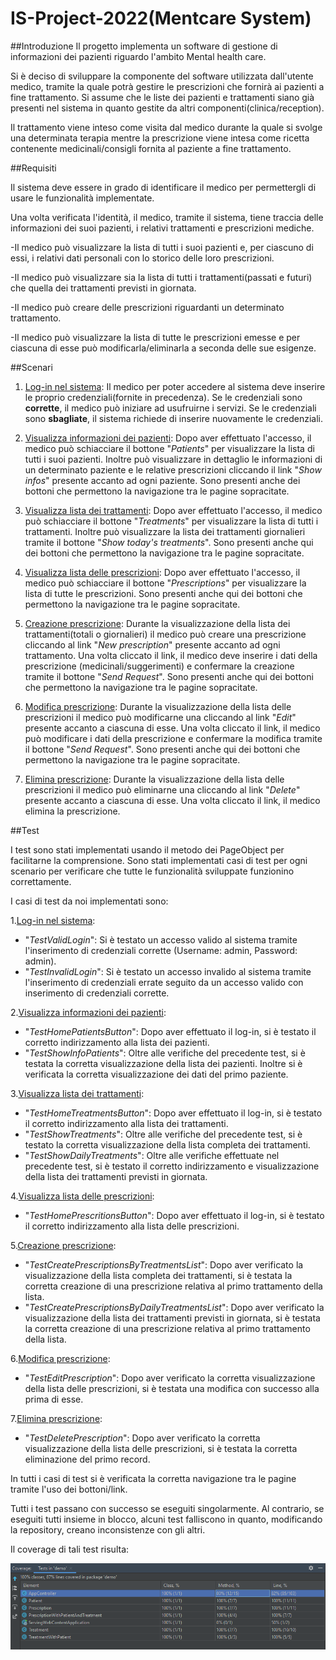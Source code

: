 # IS-Project-2022(Mentcare System)
##Introduzione
Il progetto implementa un software di gestione di informazioni dei pazienti 
riguardo l'ambito Mental health care.

Si è deciso di sviluppare la componente del software utilizzata dall'utente medico, 
tramite la quale potrà gestire le prescrizioni che fornirà ai pazienti a fine trattamento.
Si assume che le liste dei pazienti e trattamenti siano già presenti nel sistema 
in quanto gestite da altri componenti(clinica/reception). 

Il trattamento viene inteso come visita dal medico durante la quale si svolge una determinata terapia mentre
la prescrizione viene intesa come ricetta contenente medicinali/consigli 
fornita al paziente a fine trattamento.

##Requisiti

Il sistema deve essere in grado di identificare il medico per permettergli di usare le funzionalità implementate.

Una volta verificata l'identità, il medico, tramite il sistema,
tiene traccia delle informazioni dei suoi pazienti, i relativi
trattamenti e prescrizioni mediche.

-Il medico può visualizzare la lista di tutti i suoi pazienti e, per ciascuno di essi, 
i relativi dati personali con lo storico delle loro prescrizioni.

-Il medico può visualizzare sia la lista di tutti i trattamenti(passati e futuri) 
che quella dei trattamenti previsti in giornata.

-Il medico può creare delle prescrizioni riguardanti un determinato trattamento.

-Il medico può visualizzare la lista di tutte le prescrizioni emesse 
e per ciascuna di esse può modificarla/eliminarla a seconda delle sue esigenze.

##Scenari

1. <ins>Log-in nel sistema</ins>:
Il medico per poter accedere al sistema deve inserire 
le proprio credenziali(fornite in precedenza). Se le credenziali sono **corrette**, 
il medico può iniziare ad usufruirne i servizi.
Se le credenziali sono **sbagliate**, il sistema richiede di inserire nuovamente le credenziali.


2. <ins>Visualizza informazioni dei pazienti</ins>: Dopo aver effettuato l'accesso, 
il medico può schiacciare il bottone "*Patients*" per visualizzare la lista di tutti i suoi pazienti. 
Inoltre può visualizzare in dettaglio le informazioni di un determinato paziente e le relative prescrizioni
cliccando il link "*Show infos*" presente accanto ad ogni paziente. 
Sono presenti anche dei bottoni che permettono la navigazione tra le pagine sopracitate.


3. <ins>Visualizza lista dei trattamenti</ins>: Dopo aver effettuato l'accesso,
   il medico può schiacciare il bottone "*Treatments*" per visualizzare la lista di tutti i trattamenti. 
Inoltre può visualizzare la lista dei trattamenti giornalieri tramite il bottone "*Show today's treatments*".
   Sono presenti anche qui dei bottoni che permettono la navigazione tra le pagine sopracitate.


4. <ins>Visualizza lista delle prescrizioni</ins>: Dopo aver effettuato l'accesso,
   il medico può schiacciare il bottone "*Prescriptions*" per visualizzare la lista di tutte le prescrizioni.
   Sono presenti anche qui dei bottoni che permettono la navigazione tra le pagine sopracitate.


5. <ins>Creazione prescrizione</ins>: Durante la visualizzazione della lista dei trattamenti(totali o giornalieri)
il medico può creare una prescrizione cliccando al link "*New prescription*" presente accanto ad ogni trattamento.
Una volta cliccato il link, il medico deve inserire i dati della prescrizione (medicinali/suggerimenti)
e confermare la creazione tramite il bottone "*Send Request*". 
Sono presenti anche qui dei bottoni che permettono la navigazione tra le pagine sopracitate.

   
6. <ins>Modifica prescrizione</ins>: Durante la visualizzazione della lista delle prescrizioni il medico 
può modificarne una cliccando al link "*Edit*" presente accanto a ciascuna di esse.
   Una volta cliccato il link, il medico può modificare i dati della prescrizione
   e confermare la modifica tramite il bottone "*Send Request*".
   Sono presenti anche qui dei bottoni che permettono la navigazione tra le pagine sopracitate.


7. <ins>Elimina prescrizione</ins>: Durante la visualizzazione della lista delle prescrizioni il medico
   può eliminarne una cliccando al link "*Delete*" presente accanto a ciascuna di esse.
   Una volta cliccato il link, il medico elimina la prescrizione.

##Test

I test sono stati implementati usando il metodo dei PageObject per facilitarne la comprensione.
Sono stati implementati casi di test per ogni scenario per verificare che tutte le funzionalità sviluppate 
funzionino correttamente.

I casi di test da noi implementati sono:

1.<ins>Log-in nel sistema</ins>:
* "*TestValidLogin*": Si è testato un accesso valido al sistema tramite l'inserimento 
di credenziali corrette (Username: admin, Password: admin). 
* "*TestInvalidLogin*": Si è testato un accesso invalido al sistema tramite l'inserimento
  di credenziali errate seguito da un accesso valido con inserimento di credenziali corrette. 

2.<ins>Visualizza informazioni dei pazienti</ins>: 
* "*TestHomePatientsButton*": Dopo aver effettuato il log-in, si è testato il corretto indirizzamento alla lista
dei pazienti.
* "*TestShowInfoPatients*": Oltre alle verifiche del precedente test, si è testata la corretta 
visualizzazione della lista dei pazienti. Inoltre si è verificata la corretta visualizzazione 
dei dati del primo paziente.

3.<ins>Visualizza lista dei trattamenti</ins>:
* "*TestHomeTreatmentsButton*": Dopo aver effettuato il log-in, si è testato il corretto indirizzamento alla lista
  dei trattamenti.
* "*TestShowTreatments*": Oltre alle verifiche del precedente test, si è testato la corretta
  visualizzazione della lista completa dei trattamenti.
* "*TestShowDailyTreatments*": Oltre alle verifiche effettuate nel precedente test, si è testato il corretto
indirizzamento e visualizzazione della lista dei trattamenti previsti in giornata.

4.<ins>Visualizza lista delle prescrizioni</ins>:
* "*TestHomePrescritionsButton*": Dopo aver effettuato il log-in, si è testato il corretto indirizzamento alla lista
   delle prescrizioni.

5.<ins>Creazione prescrizione</ins>:
* "*TestCreatePrescriptionsByTreatmentsList*": Dopo aver verificato la visualizzazione della lista completa 
dei trattamenti, si è testata la corretta creazione di una prescrizione relativa al primo trattamento della lista.
* "*TestCreatePrescriptionsByDailyTreatmentsList*": Dopo aver verificato la visualizzazione della lista dei trattamenti
previsti in giornata, si è testata la corretta creazione di una prescrizione relativa al primo trattamento della lista.

6.<ins>Modifica prescrizione</ins>:
* "*TestEditPrescription*": Dopo aver verificato la corretta visualizzazione della lista delle prescrizioni, 
si è testata una modifica con successo alla prima di esse.

7.<ins>Elimina prescrizione</ins>:
* "*TestDeletePrescription*":  Dopo aver verificato la corretta visualizzazione della lista delle prescrizioni,
  si è testata la corretta eliminazione del primo record.

In tutti i casi di test si è verificata la corretta navigazione tra le pagine tramite l'uso dei bottoni/link.

Tutti i test passano con successo se eseguiti singolarmente. Al contrario, se eseguiti tutti insieme in blocco,
alcuni test falliscono in quanto, modificando la repository, creano inconsistenze con gli altri. 

Il coverage di tali test risulta:

![coverage](/images/coverage.png)